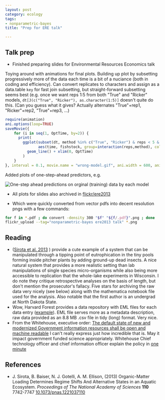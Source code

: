 ```yaml
---
layout: post
category: ecology
tags:
- nonparametric-bayes
title: "Prep for ERE talk"

---
```


## Talk prep

* Finished preparing slides for Environmental Resources Economics talk 

Toying around with animations for final plots.  Building up plot by subsetting progressively more of the data each time is a bit of a nuciance (both in coding and efficiency).  Can convert replicates to characters and assign as a data.table `key` for fast join subsetting, but straight-forward subsetting seems best (e.g. once we want reps 1:5 from both "True" and "Ricker" models, `dt[J(c("True", "Ricker"), as.character(1:5)]` doesn't quite do this.  (Can you guess what it gives?  Actually alternates "True"+rep1, "Ricker"+rep2, "True"+rep3, ...)  


```r
require(animation)
ani.options(loop=TRUE)
saveMovie({    
    for (i in seq(1, OptTime, by=2)) {
      print(
        ggplot(subset(dt, method %in% c("True", "Ricker") & reps < 5 & time <= i), 
               aes(time, fishstock, group=interaction(reps,method), color = method), alpha=.9) + 
          geom_line() + xlim(0, OptTime)
        )
    }
}, interval = 0.1, movie.name = "wrong-model.gif", ani.width = 600, ani.height = 600)

```

Added plots of one-step-ahead predictors, e.g. 

![One-step ahead predictions on orginal (training) data by each model](http://farm8.staticflickr.com/7317/8736417226_03129480a9_c.jpg)


* All plots for slides also archived in [flickr/ere2013](http://www.flickr.com/photos/cboettig/tags/ere2013)

* Which were quickly converted from vector pdfs into decent resolution pngs with a few commands:

```bash
for f in *.pdf ; do convert -density 300 "$f" "${f/.pdf}".png ; done
flickr_upload --tag="nonparametric-bayes ere2013 talk" *.png
```


## Reading 

* (<span class="showtooltip" title="Sirota J, Baiser B, Gotelli N and Ellison A (2013). 'Organic-Matter Loading Determines Regime Shifts And Alternative States in an Aquatic Ecosystem.' Proceedings of The National Academy of Sciences, 110, pp. 7742-7747. ISSN 0027-8424."><a href="http://dx.doi.org/10.1073/pnas.1221037110" rel="http://purl.org/spar/cito/discusses" >Sirota et al. 2013</a></span> ) provide a cute example of a system that can be manipulated through a tipping point of eutrophication in the tiny pools forming inside pitcher plants by adding ground-up dead insects.  A nice natural system that provides a more realistic setting than lab manipulations of single species micro-organisms while also being more accessible to replication that the whole-lake experiments in Wisconsin.  I do note they critique retrospective analyses on the basis of length, but don't mention the prosecutor's fallacy.  Five stars for archiving the raw data very nicely (see below) along with the mathematica notebook file used for the analysis.  Also notable that the first author is an undergrad at North Dakota State.  
* Wow, Harvard Forest provides a data repository with EML files for each data entry ([example](http://t.co/G2sgd2n5L9)).  EML file serves more as a metadata description, raw data provided as an 8.8 MB .csv file in tidy (long) format.  Very nice.  
* From the Whitehouse, executive order: [The default state of new and modernized Government information resources shall be open and machine readable](http://t.co/4mtDCuNoIG) I can't really express just how incredible that is. May it impact government funded science appropriately. Whitehouse Chief technology officer and chief information officer explain the policy in [one minute](http://www.youtube.com/watch?v=n603rEnEGXA)

## References

- J. Sirota, B. Baiser, N. J. Gotelli, A. M. Ellison,   (2013) Organic-Matter Loading Determines Regime Shifts And Alternative States in an Aquatic Ecosystem.  *Proceedings of The National Academy of Sciences*  **110**  7742-7747  [10.1073/pnas.1221037110](http://dx.doi.org/10.1073/pnas.1221037110)

 
